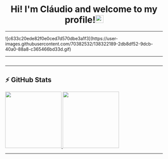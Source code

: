 <h1 align = "center"> Hi! I'm Cláudio and welcome to my profile!<img src="https://media.giphy.com/media/hvRJCLFzcasrR4ia7z/giphy.gif" width="25px"></h1>
<hr>
![c633c20ede82f0e0ced7d570dbe3a1f3](https://user-images.githubusercontent.com/70382532/138322189-2db8df52-9dcb-40a0-88a8-c365466bd33d.gif)
  <hr>
  <div>
<h2 align="center">
<hr>
  
## ⚡ GitHub Stats
<div style="display: flex; flex-direction:row;">
<a href="https://github.com/claudiopjfilho">
<img height="180em" src="https://github-readme-stats.vercel.app/api?username=claudiopjfilho&show_icons=true&theme=dracula&include_all_commits=true&count_private=true"/>
<img height="180em" src="https://github-readme-stats.vercel.app/api/top-langs/?username=claudiopjfilho&layout=compact&langs_count=7&theme=dracula"/>
</div> 
<hr>


 
 
